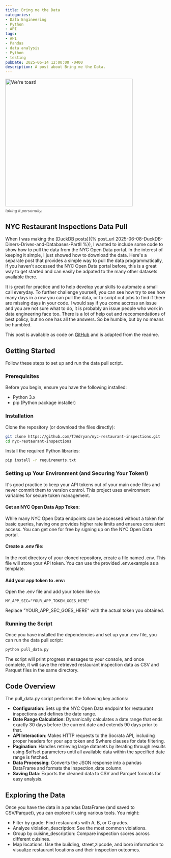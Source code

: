 ```yaml
---
title: Bring me the Data
categories:
- Data Engineering
- Python
- API
tags:
- API
- Pandas
- data analysis
- Python
- testing
pubDate: 2025-06-14 12:00:00 -0400
description: A post about Bring me the Data.
---
```



<img src="/img/rest_rate2.png" alt="We're toast!" width="400px" height="auto">

<p style="font-size:0.9em; margin-top:0.5em; color:#555;"><em>taking it personally.</em></p>

## NYC Restaurant Inspections Data Pull

When I was making the [DuckDB posts]({% post_url 2025-06-08-DuckDB-Diners-Drives-and-Databases-PartII %}), I wanted to include some code to show how to pull the data from the NYC Open Data portal. In the interest of keeping it simple, I just showed how to download the data.  Here's a separate post that provides a simple way to pull the data programmatically, if you haven't accessed the NYC Open Data portal before, this is a great way to get started and can easily be adpated to the many other datasets available there.

It is great for practice and to help develop your skills to automate a small call everyday.  To further challenge yourself, you can see how try to see how many days in a row you can pull the data, or to script out jobs to find if there are missing days in your code.  I would say if you come accross an issue and you are not sure what to do, it is probably an issue people who work in data engineering face too.  There is a lot of help out and reccomendations of best policy, but no one has all the answers.  So be humble, but by no means be humbled. 


This post is available as code on [GitHub](https://github.com/TJAdryan/nyc-restaurant-inspections) and is adapted from the readme.

## Getting Started

Follow these steps to set up and run the data pull script.

### Prerequisites

Before you begin, ensure you have the following installed:

*   Python 3.x
*   pip (Python package installer)

### Installation

Clone the repository (or download the files directly):

````bash
git clone https://github.com/TJAdryan/nyc-restaurant-inspections.git
cd nyc-restaurant-inspections
````

Install the required Python libraries:

````bash
pip install -r requirements.txt
````

### Setting up Your Environment (and Securing Your Token!)

It's good practice to keep your API tokens out of your main code files and never commit them to version control. This project uses environment variables for secure token management.

#### Get an NYC Open Data App Token:

While many NYC Open Data endpoints can be accessed without a token for basic queries, having one provides higher rate limits and ensures consistent access. You can get one for free by signing up on the NYC Open Data portal.

#### Create a .env file:

In the root directory of your cloned repository, create a file named .env. This file will store your API token. You can use the provided .env.example as a template.

#### Add your app token to .env:

Open the .env file and add your token like so:

````dotenv
MY_APP_SEC="YOUR_APP_TOKEN_GOES_HERE"
````

Replace "YOUR_APP_SEC_GOES_HERE" with the actual token you obtained.

### Running the Script

Once you have installed the dependencies and set up your .env file, you can run the data pull script:

````bash
python pull_data.py
````

The script will print progress messages to your console, and once complete, it will save the retrieved restaurant inspection data as CSV and Parquet files in the same directory.  

## Code Overview

The pull_data.py script performs the following key actions:

*   **Configuration**: Sets up the NYC Open Data endpoint for restaurant inspections and defines the date range.
*   **Date Range Calculation**: Dynamically calculates a date range that ends exactly 30 days before the current date and extends 90 days prior to that.
*   **API Interaction**: Makes HTTP requests to the Socrata API, including proper headers for your app token and $where clauses for date filtering.
*   **Pagination**: Handles retrieving large datasets by iterating through results using $offset parameters until all available data within the specified date range is fetched.
*   **Data Processing**: Converts the JSON response into a pandas DataFrame and formats the inspection_date column.
*   **Saving Data**: Exports the cleaned data to CSV and Parquet formats for easy analysis.

## Exploring the Data

Once you have the data in a pandas DataFrame (and saved to CSV/Parquet), you can explore it using various tools. You might:

*   Filter by grade: Find restaurants with A, B, or C grades.
*   Analyze violation_description: See the most common violations.
*   Group by cuisine_description: Compare inspection scores across different cuisines.
*   Map locations: Use the building, street,zipcode, and boro information to visualize restaurant locations and their inspection outcomes.

